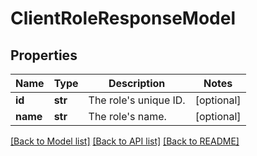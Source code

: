 # ClientRoleResponseModel

## Properties
Name | Type | Description | Notes
------------ | ------------- | ------------- | -------------
**id** | **str** | The role&#39;s unique ID. | [optional] 
**name** | **str** | The role&#39;s name. | [optional] 

[[Back to Model list]](../README.md#documentation-for-models) [[Back to API list]](../README.md#documentation-for-api-endpoints) [[Back to README]](../README.md)



